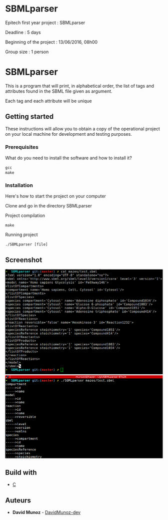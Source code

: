 # SBMLparser

Epitech first year project : SBMLparser

Deadline : 5 days

Beginning of the project : 13/06/2016, 08h00

Group size : 1 person

# SBMLparser

This is a program that will print, in alphabetical order, the list of tags and attributes found in the SBML file given as
argument.

Each tag and each attribute will be unique


## Getting started

These instructions will allow you to obtain a copy of the operational project on your local machine for development and testing purposes.

### Prerequisites

What do you need to install the software and how to install it?

```
gcc
make
```

### Installation

Here's how to start the project on your computer

Clone and go in the directory SBMLparser

Project compilation

```
make
```

Running project

```
./SBMLparser [file]
```


## Screenshot

![Screenshot](screenshot/screen.png)

## Build with

* [C](https://en.wikipedia.org/wiki/C_(programming_language))

## Auteurs

* **David Munoz** - [DavidMunoz-dev](https://github.com/davidmunoz-dev)
